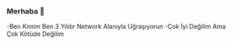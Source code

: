 ### Merhaba 👋
-Ben Kimim Ben 3 Yıldır Network Alanıyla Uğraşıyorun
-Çok İyi Değilim Ama Çok Kötüde Değilim
